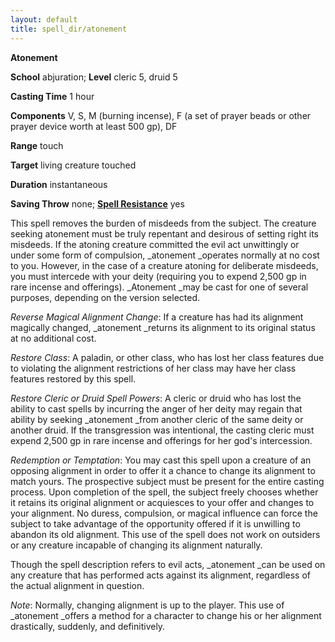 ```yaml
---
layout: default
title: spell_dir/atonement
---
```

 **Atonement**

**School** abjuration; **Level** cleric 5, druid 5

**Casting Time** 1 hour

**Components** V, S, M (burning incense), F (a set of prayer beads or other prayer device worth at least 500 gp), DF

**Range** touch

**Target** living creature touched

**Duration** instantaneous

**Saving Throw** none; **[Spell Resistance](../glossary#_spell-resistance)** yes

This spell removes the burden of misdeeds from the subject. The creature seeking atonement must be truly repentant and desirous of setting right its misdeeds. If the atoning creature committed the evil act unwittingly or under some form of compulsion, _atonement _operates normally at no cost to you. However, in the case of a creature atoning for deliberate misdeeds, you must intercede with your deity (requiring you to expend 2,500 gp in rare incense and offerings). _Atonement _may be cast for one of several purposes, depending on the version selected.

_Reverse Magical Alignment Change_: If a creature has had its alignment magically changed, _atonement _returns its alignment to its original status at no additional cost.

_Restore Class_: A paladin, or other class, who has lost her class features due to violating the alignment restrictions of her class may have her class features restored by this spell.

_Restore Cleric or Druid Spell Powers_: A cleric or druid who has lost the ability to cast spells by incurring the anger of her deity may regain that ability by seeking _atonement _from another cleric of the same deity or another druid. If the transgression was intentional, the casting cleric must expend 2,500 gp in rare incense and offerings for her god's intercession.

_Redemption or Temptation_: You may cast this spell upon a creature of an opposing alignment in order to offer it a chance to change its alignment to match yours. The prospective subject must be present for the entire casting process. Upon completion of the spell, the subject freely chooses whether it retains its original alignment or acquiesces to your offer and changes to your alignment. No duress, compulsion, or magical influence can force the subject to take advantage of the opportunity offered if it is unwilling to abandon its old alignment. This use of the spell does not work on outsiders or any creature incapable of changing its alignment naturally.

Though the spell description refers to evil acts, _atonement _can be used on any creature that has performed acts against its alignment, regardless of the actual alignment in question.

_Note_: Normally, changing alignment is up to the player. This use of _atonement _offers a method for a character to change his or her alignment drastically, suddenly, and definitively.

